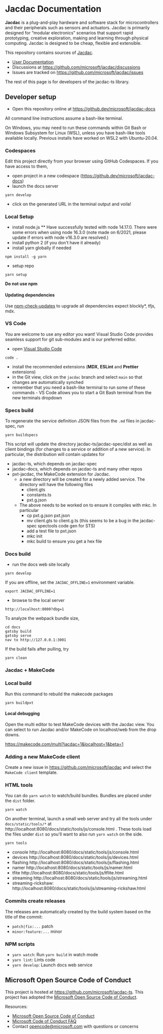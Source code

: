 # Jacdac Documentation

**Jacdac** is a plug-and-play hardware and software stack for microcontrollers and their peripherals such as sensors and actuators. Jacdac is primarily designed for “modular electronics” scenarios that support rapid prototyping, creative exploration, making and learning through physical computing. Jacdac is designed to be cheap, flexible and extensible.

This repository contains sources of [Jacdac](https://aka.ms/jacdac).

-   [User Documentation](https://aka.ms/jacdac/)
-   Discussions at https://github.com/microsoft/jacdac/discussions
-   Issues are tracked on https://github.com/microsoft/jacdac/issues

The rest of this page is for developers of the jacdac-ts library.

## Developer setup

-   Open this repository online at https://github.dev/microsoft/jacdac-docs

All command line instructions assume a bash-like terminal.

On Windows, you may need to run these commands within Git Bash or Windows Subsystem for Linux (WSL), unless you have bash-like tools available locally. Previous installs have worked on WSL2 with Ubuntu-20.04.

### Codespaces

Edit this project directly from your browser using GitHub Codespaces. If you have access to them,

-   open project in a new codespace (https://github.dev/microsoft/jacdac-docs)
-   launch the docs server

```
yarn develop
```

-   click on the generated URL in the terminal output and voila!

### Local Setup

-   install node.js
    \*\* Have successfully tested with node 14.17.0. There were some errors when using node 16.3.0 (note made on 6/2021, please update if errors with node v16.3.0 are resolved.)
-   install python 2 (if you don't have it already)
-   install yarn globally if needed

```
npm install -g yarn
```

-   setup repo

```
yarn setup
```

**Do not use npm**

#### Updating dependencies

Use [npm-check-updates](https://www.npmjs.com/package/npm-check-updates) to upgrade all dependencies expect blockly*, tfjs, mdx.

### VS Code

You are welcome to use any editor you want! Visual Studio Code
provides seamless support for git sub-modules and is our preferred editor.

-   open [Visual Studio Code](https://code.visualstudio.com/)

```
code .
```

-   install the recommended extensions (**MDX**, **ESLint** and **Prettier** extensions)
-   in the Git view, click on the `jacdac` branch and select `main` so that changes are automatically synched
-   remember that you need a bash-like terminal to run some of these commands - VS Code allows you to start a Git Bash terminal from the new terminals dropdown

### Specs build

To regenerate the service definition JSON files from the `.md` files in jacdac-spec,
run

```
yarn buildspecs
```

This script will update the directory jacdac-ts/jacdac-spec/dist as well as client bindings (for changes to a service or addition of a new service). In particular, the distribution will contain updates for 
- jacdac-ts, which depends on jacdac-spec
- jacdac-docs, which depends on jacdac-ts and many other repos
- pxt-jacdac, the MakeCode extension for Jacdac.
    - a new directory will be created for a newly added service. The directory will have the following files
      - client.gts
      - constants.ts
      - pxt.g.json
    - The above needs to be worked on to ensure it compiles with mkc. In particular
      - cp pxt.g.json pxt.json
      - mv client.gts to client.g.ts (this seems to be a bug in the jacdac-spec spectools code gen for STS)
      - add a test file to pxt.json
      - mkc init
      - mkc build to ensure you get a hex file

### Docs build

-   run the docs web site locally

```
yarn develop
```

If you are offline, set the `JACDAC_OFFLINE=1` environment variable.

```
export JACDAC_OFFLINE=1
```

-   browse to the local server

```
http://localhost:8000?dbg=1
```

To analyze the webpack bundle size,

```
cd docs
gatsby build
gatsby serve
nav to http://127.0.0.1:3001
```

If the build fails after pulling, try

```
yarn clean
```

### Jacdac + MakeCode

### Local build

Run this command to rebuild the makecode packages

```
yarn buildpxt
```

#### Local debugging

Open the multi editor to test MakeCode devices with the Jacdac view. You can select to run Jacdac and/or MakeCode on localhost/web from the drop downs.

https://makecode.com/multi?jacdac=1&localhost=1&beta=1

### Adding a new MakeCode client

Create a new issue in https://github.com/microsoft/jacdac and select the `MakeCode client` template.

### HTML tools

You can do `yarn watch` to watch/build bundles. Bundles are placed under the `dist` folder.

```
yarn watch
```

On another terminal, launch a small web server and
try all the tools under `docs/static/tools/*` at http://localhost:8080/docs/static/tools/js/console.html . These tools load the files under `dist` so you'll want
to also run `yarn watch` on the side.

```
yarn tools
```

-   console http://localhost:8080/docs/static/tools/js/console.html
-   devices http://localhost:8080/docs/static/tools/js/devices.html
-   flashing http://localhost:8080/docs/static/tools/js/flashing.html
-   namer http://localhost:8080/docs/static/tools/js/namer.html
-   tfite http://localhost:8080/docs/static/tools/js/tflite.html
-   streaming http://localhost:8080/docs/static/tools/js/streaming.html
-   streaming-rickshaw: http://localhost:8080/docs/static/tools/js/streaming-rickshaw.html

### Commits create releases

The releases are automatically created by the build system based on the title of the commit:

-   `patch|fix:...` patch
-   `minor:feature:...` minor

### NPM scripts

-   `yarn watch`: Run `yarn build` in watch mode
-   `yarn lint`: Lints code
-   `yarn develop`: Launch docs web service

## Microsoft Open Source Code of Conduct

This project is hosted at https://github.com/microsoft/jacdac-ts.
This project has adopted the
[Microsoft Open Source Code of Conduct](https://opensource.microsoft.com/codeofconduct/).

Resources:

-   [Microsoft Open Source Code of Conduct](https://opensource.microsoft.com/codeofconduct/)
-   [Microsoft Code of Conduct FAQ](https://opensource.microsoft.com/codeofconduct/faq/)
-   Contact [opencode@microsoft.com](mailto:opencode@microsoft.com) with questions or concerns
